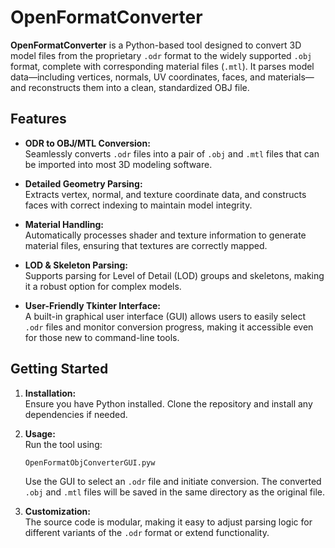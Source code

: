 # OpenFormatConverter

**OpenFormatConverter** is a Python-based tool designed to convert 3D model files from the proprietary `.odr` format to the widely supported `.obj` format, complete with corresponding material files (`.mtl`). It parses model data—including vertices, normals, UV coordinates, faces, and materials—and reconstructs them into a clean, standardized OBJ file.

## Features

- **ODR to OBJ/MTL Conversion:**  
  Seamlessly converts `.odr` files into a pair of `.obj` and `.mtl` files that can be imported into most 3D modeling software.

- **Detailed Geometry Parsing:**  
  Extracts vertex, normal, and texture coordinate data, and constructs faces with correct indexing to maintain model integrity.

- **Material Handling:**  
  Automatically processes shader and texture information to generate material files, ensuring that textures are correctly mapped.

- **LOD & Skeleton Parsing:**  
  Supports parsing for Level of Detail (LOD) groups and skeletons, making it a robust option for complex models.

- **User-Friendly Tkinter Interface:**  
  A built-in graphical user interface (GUI) allows users to easily select `.odr` files and monitor conversion progress, making it accessible even for those new to command-line tools.

## Getting Started

1. **Installation:**  
   Ensure you have Python installed. Clone the repository and install any dependencies if needed.

2. **Usage:**  
   Run the tool using:
   ```bash
   OpenFormatObjConverterGUI.pyw
   ```
   Use the GUI to select an `.odr` file and initiate conversion. The converted `.obj` and `.mtl` files will be saved in the same directory as the original file.

3. **Customization:**  
   The source code is modular, making it easy to adjust parsing logic for different variants of the `.odr` format or extend functionality.
